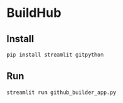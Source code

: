 # BuildHub


## Install
```
pip install streamlit gitpython
```
## Run
```
streamlit run github_builder_app.py
```
